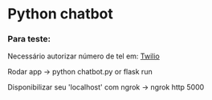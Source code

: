 <h1>Python chatbot</h1>

<h3> Para teste:</h3>

<p>
    Necessário autorizar número de tel em: 
    <a href="https://www.twilio.com/console/sms/whatsapp/learn">Twilio 
    </a>
</p>

<p>
    Rodar app -> python chatbot.py or flask run
</p>

<p>
    Disponibilizar seu 'localhost' com ngrok -> ngrok http 5000
</p>



